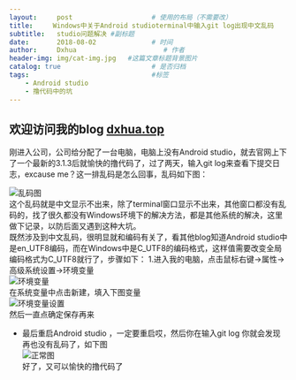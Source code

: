 ```yaml
---
layout:     post                    # 使用的布局（不需要改）
title:     Windows中关于Android studioterminal中输入git log出现中文乱码               # 标题
subtitle:   studio问题解决 #副标题
date:       2018-08-02              # 时间
author:     Dxhua                      # 作者
header-img: img/cat-img.jpg   #这篇文章标题背景图片
catalog: true                       # 是否归档
tags:                               #标签
    - Android studio
    - 撸代码中的坑
---
```


## 欢迎访问我的blog [dxhua.top](http://dxhua.top)
刚进入公司，公司给分配了一台电脑，电脑上没有Android studio，就去官网上下了一个最新的3.1.3后就愉快的撸代码了，过了两天，输入git log来查看下提交日志，excause me？这一排乱码是怎么回事，乱码如下图：

![乱码图](http://ovt2nfhfc.bkt.clouddn.com/%E4%B9%B1%E7%A0%81%E5%9B%BE.png)  
这个乱码就是中文显示不出来，除了terminal窗口显示不出来，其他窗口都没有乱码的，找了很久都没有Windows环境下的解决方法，都是其他系统的解决，这里做下记录，以防后面又遇到这种大坑。  
既然涉及到中文乱码，很明显就和编码有关了，看其他blog知道Android studio中是en_UTF8编码，而在Windows中是C_UTF8的编码格式，这样值需要改变全局编码格式为C_UTF8就行了，步骤如下：
1.进入我的电脑，点击鼠标右键->属性->高级系统设置->环境变量  
![环境变量](http://ovt2nfhfc.bkt.clouddn.com/%E7%8E%AF%E5%A2%83%E5%8F%98%E9%87%8F.png)  
在系统变量中点击新建，填入下图变量  
![环境变量设置](http://ovt2nfhfc.bkt.clouddn.com/%E7%B3%BB%E7%BB%9F%E7%8E%AF%E5%A2%83%E5%8F%98%E9%87%8F%E8%AE%BE%E7%BD%AE.png)     
然后一直点确定保存再来    
- 最后重启Android studio ，一定要重启哎，然后你在输入git log  你就会发现再也没有乱码了，如下图  
  ![正常图](http://ovt2nfhfc.bkt.clouddn.com/QQ%E5%9B%BE%E7%89%8720180802202845.png)  
  好了，又可以愉快的撸代码了
